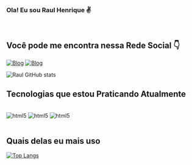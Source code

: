 


### Ola! Eu sou Raul Henrique ✌️
<br>

## Você pode me encontra nessa Rede Social 👇

 <!--[![Blog](https://img.shields.io/badge/Gmail-D14836?style=for-the-badge&logo=gmail&logoColor=white)](https://raulhenrique220405@gmail.com)-->
 [![Blog](https://img.shields.io/badge/Instagram-E4405F?style=for-the-badge&logo=instagram&logoColor=white)](https://instagram.com/raulhenrique14)
  [![Blog](https://img.shields.io/badge/Linkedin-E4405F?style=for-the-badge&logo=linkedin&logoColor=white)](https://instagram.com/raulhenrique14)

![Raul GitHub stats](https://github-readme-stats.vercel.app/api?username=raulcacula&show_icons=true&theme=dracula)

## Tecnologias que estou Praticando Atualmente

<div style="display: inline_block"></br>

<img align="center"  alt="html5" src="https://img.shields.io/badge/HTML5-E34F26?style=for-the-badge&logo=html5&logoColor=white">
<img align="center"  alt="html5" src="https://img.shields.io/badge/CSS3-1572B6?style=for-the-badge&logo=css3&logoColor=white">
<img align="center"  alt="html5" src="https://img.shields.io/badge/JavaScript-F7DF1E?style=for-the-badge&logo=javascript&logoColor=black">
</div>
<br>

## Quais delas eu mais uso 

[![Top Langs](https://github-readme-stats.vercel.app/api/top-langs/?username=raulcacula&langs_count=8)](https://github.com/anuraghazra/github-readme-stats)

